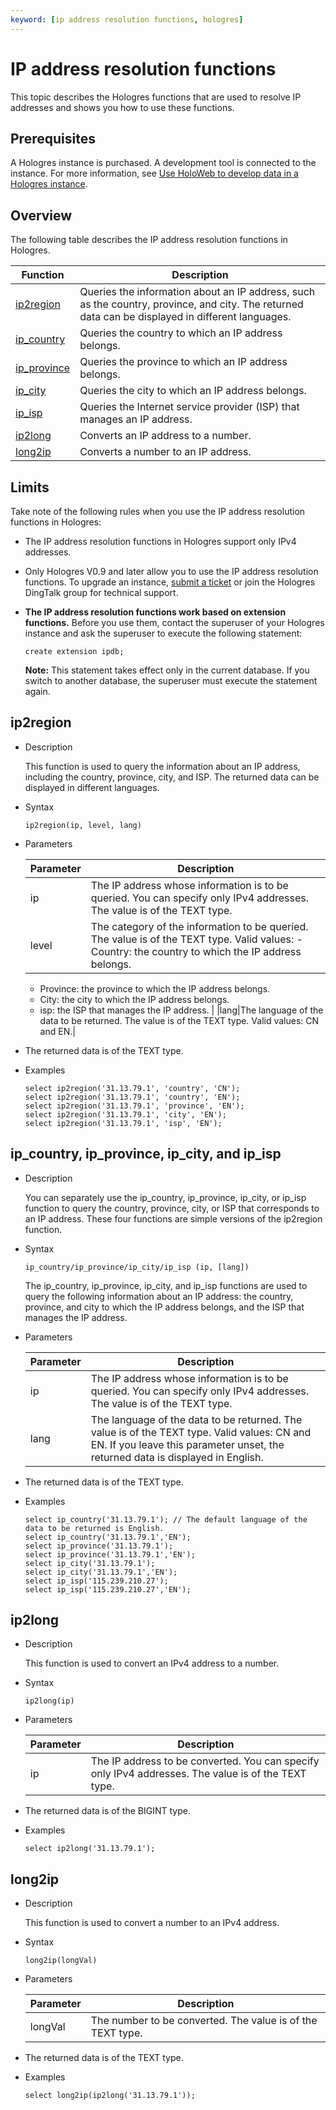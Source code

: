 ```yaml
---
keyword: [ip address resolution functions, hologres]
---
```


# IP address resolution functions

This topic describes the Hologres functions that are used to resolve IP addresses and shows you how to use these functions.

## Prerequisites

A Hologres instance is purchased. A development tool is connected to the instance. For more information, see [Use HoloWeb to develop data in a Hologres instance]().

## Overview

The following table describes the IP address resolution functions in Hologres.

|Function|Description|
|--------|-----------|
|[ip2region](#section_bor_6lz_pj2)|Queries the information about an IP address, such as the country, province, and city. The returned data can be displayed in different languages.|
|[ip\_country](#section_5fk_8x7_mol)|Queries the country to which an IP address belongs.|
|[ip\_province](#section_5fk_8x7_mol)|Queries the province to which an IP address belongs.|
|[ip\_city](#section_5fk_8x7_mol)|Queries the city to which an IP address belongs.|
|[ip\_isp](#section_5fk_8x7_mol)|Queries the Internet service provider \(ISP\) that manages an IP address.|
|[ip2long](#section_sp8_zsu_upl)|Converts an IP address to a number.|
|[long2ip](#section_qv0_o9x_014)|Converts a number to an IP address.|

## Limits

Take note of the following rules when you use the IP address resolution functions in Hologres:

-   The IP address resolution functions in Hologres support only IPv4 addresses.
-   Only Hologres V0.9 and later allow you to use the IP address resolution functions. To upgrade an instance, [submit a ticket](https://workorder-intl.console.aliyun.com/) or join the Hologres DingTalk group for technical support.
-   **The IP address resolution functions work based on extension functions.** Before you use them, contact the superuser of your Hologres instance and ask the superuser to execute the following statement:

    ```
    create extension ipdb;
    ```

    **Note:** This statement takes effect only in the current database. If you switch to another database, the superuser must execute the statement again.


## ip2region

-   Description

    This function is used to query the information about an IP address, including the country, province, city, and ISP. The returned data can be displayed in different languages.

-   Syntax

    ```
    ip2region(ip, level, lang)
    ```

-   Parameters

    |Parameter|Description|
    |---------|-----------|
    |ip|The IP address whose information is to be queried. You can specify only IPv4 addresses. The value is of the TEXT type.|
    |level|The category of the information to be queried. The value is of the TEXT type. Valid values:    -   Country: the country to which the IP address belongs.
    -   Province: the province to which the IP address belongs.
    -   City: the city to which the IP address belongs.
    -   isp: the ISP that manages the IP address. |
    |lang|The language of the data to be returned. The value is of the TEXT type. Valid values: CN and EN.|

-   The returned data is of the TEXT type.
-   Examples

    ```
    select ip2region('31.13.79.1', 'country', 'CN');
    select ip2region('31.13.79.1', 'country', 'EN');
    select ip2region('31.13.79.1', 'province', 'EN');
    select ip2region('31.13.79.1', 'city', 'EN');
    select ip2region('31.13.79.1', 'isp', 'EN');
    ```


## ip\_country, ip\_province, ip\_city, and ip\_isp

-   Description

    You can separately use the ip\_country, ip\_province, ip\_city, or ip\_isp function to query the country, province, city, or ISP that corresponds to an IP address. These four functions are simple versions of the ip2region function.

-   Syntax

    ```
    ip_country/ip_province/ip_city/ip_isp (ip, [lang])
    ```

    The ip\_country, ip\_province, ip\_city, and ip\_isp functions are used to query the following information about an IP address: the country, province, and city to which the IP address belongs, and the ISP that manages the IP address.

-   Parameters

    |Parameter|Description|
    |---------|-----------|
    |ip|The IP address whose information is to be queried. You can specify only IPv4 addresses. The value is of the TEXT type.|
    |lang|The language of the data to be returned. The value is of the TEXT type. Valid values: CN and EN. If you leave this parameter unset, the returned data is displayed in English.|

-   The returned data is of the TEXT type.
-   Examples

    ```
    select ip_country('31.13.79.1'); // The default language of the data to be returned is English.
    select ip_country('31.13.79.1','EN');
    select ip_province('31.13.79.1');
    select ip_province('31.13.79.1','EN');
    select ip_city('31.13.79.1');
    select ip_city('31.13.79.1','EN');
    select ip_isp('115.239.210.27');
    select ip_isp('115.239.210.27','EN');
    ```


## ip2long

-   Description

    This function is used to convert an IPv4 address to a number.

-   Syntax

    ```
    ip2long(ip)
    ```

-   Parameters

    |Parameter|Description|
    |---------|-----------|
    |ip|The IP address to be converted. You can specify only IPv4 addresses. The value is of the TEXT type.|

-   The returned data is of the BIGINT type.
-   Examples

    ```
    select ip2long('31.13.79.1');
    ```


## long2ip

-   Description

    This function is used to convert a number to an IPv4 address.

-   Syntax

    ```
    long2ip(longVal)
    ```

-   Parameters

    |Parameter|Description|
    |---------|-----------|
    |longVal|The number to be converted. The value is of the TEXT type.|

-   The returned data is of the TEXT type.
-   Examples

    ```
    select long2ip(ip2long('31.13.79.1'));
    ```


